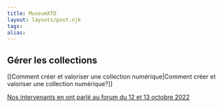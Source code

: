 ```yaml
---
title: MuseumXTD  
layout: layouts/post.njk  
tags: 
alias: 
---
```


## Gérer les collections
[[Comment créer et valoriser une collection numérique|Comment créer et valoriser une collection numérique?]]

[Nos intervenants en ont parlé au forum du 12 et 13 octobre 2022](https://www.youtube.com/channel/UCTZJM5WsXDkH8QgMdACUNyw)